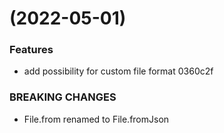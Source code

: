#  (2022-05-01)


### Features

* add possibility for custom file format 0360c2f


### BREAKING CHANGES

* File.from renamed to File.fromJson



